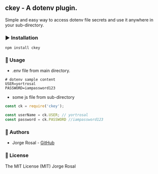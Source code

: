 ## ckey - A dotenv plugin.
Simple and easy way to access dotenv file secrets and use it anywhere in your sub-directory.

### ▶️ Installation

```shell
npm install ckey
```

### 📝 Usage

  - .env file from main directory.
```
# dotenv sample content
USER=yortrosal
PASSWORD=iampassword123
```

  - some js file from sub-directory
```js
const ck = require('ckey');

const userName = ck.USER; // yortrosal
const password = ck.PASSWORD //iampassword123
```

### 🎩 Authors
  - Jorge Rosal - [GitHub](https://github.com/yortrosal)

### 📜 License
  The MIT License (MIT) Jorge Rosal

